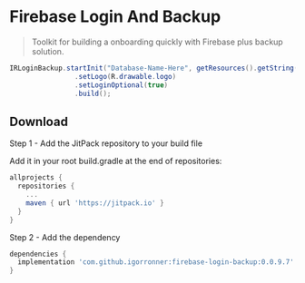 # Firebase Login And Backup

> Toolkit for building a onboarding quickly with Firebase plus backup solution.

```java
IRLoginBackup.startInit("Database-Name-Here", getResources().getString(R.string.default_web_client_id))
                .setLogo(R.drawable.logo)
                .setLoginOptional(true)
                .build();
```

Download
--------

Step 1 - Add the JitPack repository to your build file

Add it in your root build.gradle at the end of repositories:

```groovy
allprojects {
  repositories {
    ...
    maven { url 'https://jitpack.io' }
  }
}
```

Step 2 - Add the dependency

```groovy
dependencies {
  implementation 'com.github.igorronner:firebase-login-backup:0.0.9.7'
}
```
